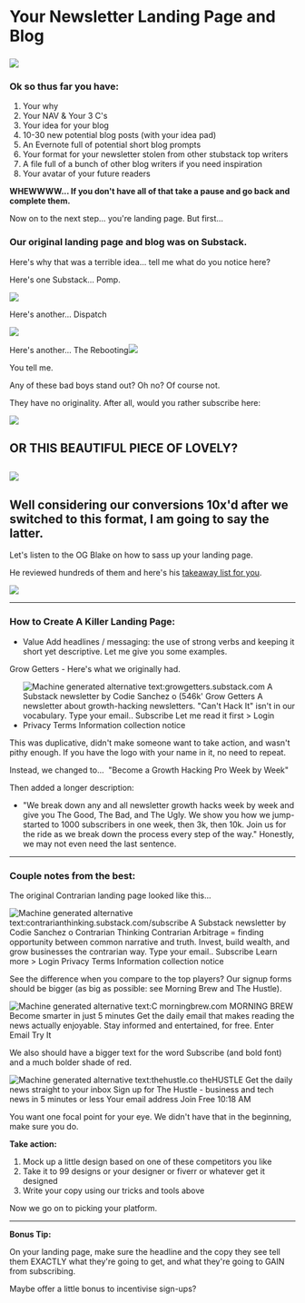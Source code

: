 # Your Newsletter Landing Page and Blog

### ![](https://files.cdn.thinkific.com/file_uploads/521483/images/265/e75/ff1/7.png)

### Ok so thus far you have:

1.  Your why
2.  Your NAV & Your 3 C's 
3.  Your idea for your blog
4.  10-30 new potential blog posts (with your idea pad)
5.  An Evernote full of potential short blog prompts
6.  Your format for your newsletter stolen from other stubstack top writers
7.  A file full of a bunch of other blog writers if you need inspiration
8.  Your avatar of your future readers

**WHEWWWW... If you don't have all of that take a pause and go back and complete them.** 

Now on to the next step... you're landing page. But first... 

### **Our original landing page and blog was on Substack.**

Here's why that was a terrible idea... tell me what do you notice here? 

Here's one Substack... Pomp. 

![](https://files.cdn.thinkific.com/file_uploads/521483/images/c77/493/6b6/Screen_Shot_2021-08-04_at_2.36.36_PM.png)

Here's another... Dispatch

![](https://files.cdn.thinkific.com/file_uploads/521483/images/e53/113/c6d/Screen_Shot_2021-08-04_at_2.36.20_PM.png)

Here's another... The Rebooting![](https://files.cdn.thinkific.com/file_uploads/521483/images/392/369/6a0/Screen_Shot_2021-08-04_at_2.36.01_PM.png)

You tell me. 

Any of these bad boys stand out? Oh no? Of course not. 

They have no originality. After all, would you rather subscribe here: 

![](https://files.cdn.thinkific.com/file_uploads/521483/images/2bc/00d/11d/Screen_Shot_2021-08-04_at_2.36.13_PM.png)

## OR THIS BEAUTIFUL PIECE OF LOVELY?

## ![](https://files.cdn.thinkific.com/file_uploads/521483/images/ed9/145/a4e/Screen_Shot_2021-08-04_at_2.40.50_PM.png)

## Well considering our conversions 10x'd after we switched to this format, I am going to say the latter. 

Let's listen to the OG Blake on how to sass up your landing page. 

He reviewed hundreds of them and here's his [takeaway list for you](https://twitter.com/heyblake/status/1413117920209604609?s=20). 

![](https://files.cdn.thinkific.com/file_uploads/521483/images/63d/bb4/b54/Screen_Shot_2021-08-04_at_2.43.05_PM.png)

___

### **How to Create A Killer Landing Page:**

-   Value Add headlines / messaging: the use of strong verbs and keeping it short yet descriptive. Let me give you some examples. 

Grow Getters - Here's what we originally had.

-   ![Machine generated alternative text:growgetters.substack.com A Substack newsletter by Codie Sanchez o (546k' Grow Getters A newsletter about growth-hacking newsletters. "Can't Hack It" isn't in our vocabulary. Type your email.. Subscribe Let me read it first > Login Privacy Terms Information collection notice ](https://files.cdn.thinkific.com/file_uploads/521483/images/4e2/f9b/c82/1629127154479.jpg)
    

This was duplicative, didn't make someone want to take action, and wasn't pithy enough. If you have the logo with your name in it, no need to repeat. 

Instead, we changed to...  "Become a Growth Hacking Pro Week by Week"

Then added a longer description:

-   "We break down any and all newsletter growth hacks week by week and give you The Good, The Bad, and The Ugly. We show you how we jump-started to 1000 subscribers in one week, then 3k, then 10k. Join us for the ride as we break down the process every step of the way." Honestly, we may not even need the last sentence.
    

___

### Couple notes from the best:

The original Contrarian landing page looked like this... 

![Machine generated alternative text:contrarianthinking.substack.com/subscribe A Substack newsletter by Codie Sanchez o Contrarian Thinking Contrarian Arbitrage = finding opportunity between common narrative and truth. Invest, build wealth, and grow businesses the contrarian way. Type your email.. Subscribe Learn more > Login Privacy Terms Information collection notice ](https://files.cdn.thinkific.com/file_uploads/521483/images/88e/4da/5b9/1629127111395.jpg)

See the difference when you compare to the top players? Our signup forms should be bigger (as big as possible: see Morning Brew and The Hustle).

![Machine generated alternative text:C morningbrew.com MORNING BREW Become smarter in just 5 minutes Get the daily email that makes reading the news actually enjoyable. Stay informed and entertained, for free. Enter Email Try It ](https://files.cdn.thinkific.com/file_uploads/521483/images/94e/040/d6c/1629127112536.jpg)

We also should have a bigger text for the word Subscribe (and bold font) and a much bolder shade of red.    

![Machine generated alternative text:thehustle.co theHUSTLE Get the daily news straight to your inbox Sign up for The Hustle - business and tech news in 5 minutes or less Your email address Join Free 10:18 AM ](https://files.cdn.thinkific.com/file_uploads/521483/images/84e/902/de7/1629127110069.jpg)

You want one focal point for your eye. We didn't have that in the beginning, make sure you do. 

**Take action:**

1.  Mock up a little design based on one of these competitors you like
2.  Take it to 99 designs or your designer or fiverr or whatever get it designed
3.  Write your copy using our tricks and tools above

Now we go on to picking your platform. 

___

**Bonus Tip:**

On your landing page, make sure the headline and the copy they see tell them EXACTLY what they're going to get, and what they're going to GAIN from subscribing. 

Maybe offer a little bonus to incentivise sign-ups?
